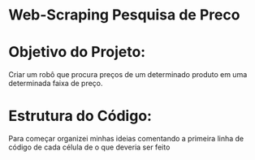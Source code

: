 # Web-Scraping Pesquisa de Preco
# Objetivo do Projeto:
  Criar um robô que procura preços de um determinado produto em uma determinada faixa de preço.
# Estrutura do Código:
  Para começar organizei minhas ideias comentando a primeira linha de código de cada célula de o que deveria ser feito
  
 
